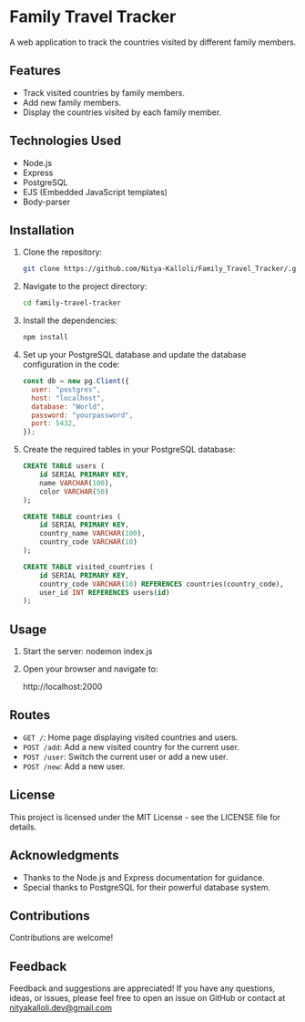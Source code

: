 
# Family Travel Tracker

A web application to track the countries visited by different family members.

## Features

- Track visited countries by family members.
- Add new family members.
- Display the countries visited by each family member.

## Technologies Used

- Node.js
- Express
- PostgreSQL
- EJS (Embedded JavaScript templates)
- Body-parser

## Installation

1. Clone the repository:
    ```bash
    git clone https://github.com/Nitya-Kalloli/Family_Travel_Tracker/.git
    ```
2. Navigate to the project directory:
    ```bash
    cd family-travel-tracker
    ```
3. Install the dependencies:
    ```bash
    npm install
    ```
4. Set up your PostgreSQL database and update the database configuration in the code:
    ```javascript
    const db = new pg.Client({
      user: "postgres",
      host: "localhost",
      database: "World",
      password: "yourpassword",
      port: 5432,
    });
    ```

5. Create the required tables in your PostgreSQL database:
    ```sql
    CREATE TABLE users (
        id SERIAL PRIMARY KEY,
        name VARCHAR(100),
        color VARCHAR(50)
    );

    CREATE TABLE countries (
        id SERIAL PRIMARY KEY,
        country_name VARCHAR(100),
        country_code VARCHAR(10)
    );

    CREATE TABLE visited_countries (
        id SERIAL PRIMARY KEY,
        country_code VARCHAR(10) REFERENCES countries(country_code),
        user_id INT REFERENCES users(id)
    );
    ```

## Usage

1. Start the server:
    nodemon index.js
    
2. Open your browser and navigate to:
    
    http://localhost:2000
    


## Routes

- `GET /`: Home page displaying visited countries and users.
- `POST /add`: Add a new visited country for the current user.
- `POST /user`: Switch the current user or add a new user.
- `POST /new`: Add a new user.

## License

This project is licensed under the MIT License - see the LICENSE file for details.

## Acknowledgments

- Thanks to the Node.js and Express documentation for guidance.
- Special thanks to PostgreSQL for their powerful database system.

## Contributions
Contributions are welcome! 

## Feedback
Feedback and suggestions are appreciated! If you have any questions, ideas, or issues, please feel free to open an issue on GitHub or contact at nityakalloli.dev@gmail.com
